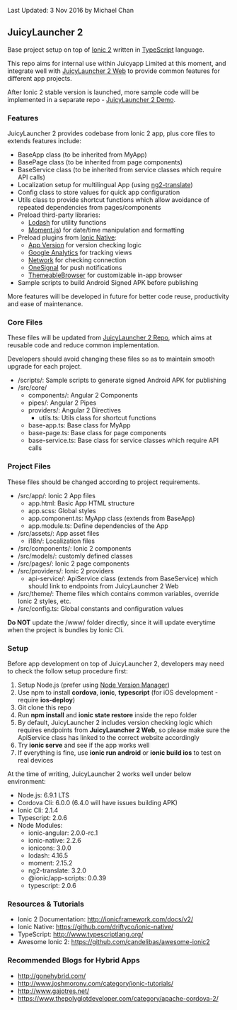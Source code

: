 
Last Updated: 3 Nov 2016 by Michael Chan


## JuicyLauncher 2

Base project setup on top of [Ionic 2](http://ionicframework.com/docs/v2/) written in [TypeScript](http://www.typescriptlang.org/) language. 

This repo aims for internal use within Juicyapp Limited at this moment, and integrate well with [JuicyLauncher 2 Web](https://gitlab.com/juicyapp/juicylauncher2_web) to provide common features for different app projects. 

After Ionic 2 stable version is launched, more sample code will be implemented in a separate repo - [JuicyLauncher 2 Demo](https://gitlab.com/juicyapp/juicylauncher2_app_demo).


### Features

JuicyLauncher 2 provides codebase from Ionic 2 app, plus core files to extends features include:

- BaseApp class (to be inherited from MyApp)
- BasePage class (to be inherited from page components)
- BaseService class (to be inherited from service classes which require API calls)
- Localization setup for multilingual App (using [ng2-translate](https://github.com/ocombe/ng2-translate))
- Config class to store values for quick app configuration
- Utils class to provide shortcut functions which allow avoidance of repeated dependencies from pages/components
- Preload third-party libraries:
    - [Lodash](https://lodash.com/) for utility functions
    - [Moment.js](http://momentjs.com/)) for date/time manipulation and formatting
- Preload plugins from [Ionic Native](https://ionicframework.com/docs/v2/native/):
    - [App Version](https://ionicframework.com/docs/v2/native/app-version/) for version checking logic
    - [Google Analytics](https://ionicframework.com/docs/v2/native/google-analytics/) for tracking views
    - [Network](https://ionicframework.com/docs/v2/native/network/) for checking connection
    - [OneSignal](https://ionicframework.com/docs/v2/native/onesignal/) for push notifications
    - [ThemeableBrowser](https://ionicframework.com/docs/v2/native/themeablebrowser/) for customizable in-app browser
- Sample scripts to build Android Signed APK before publishing

More features will be developed in future for better code reuse, productivity and ease of maintenance. 


### Core Files

These files will be updated from [JuicyLauncher 2 Repo](https://gitlab.com/juicyapp/juicylauncher2_app), which aims at reusable code and reduce common implementation. 

Developers should avoid changing these files so as to maintain smooth upgrade for each project.

- /scripts/: Sample scripts to generate signed Android APK for publishing
- /src/core/
    - components/: Angular 2 Components
    - pipes/: Angular 2 Pipes
    - providers/: Angular 2 Directives
        - utils.ts: Utils class for shortcut functions
    - base-app.ts: Base class for MyApp
    - base-page.ts: Base class for page components
    - base-service.ts: Base class for service classes which require API calls


### Project Files

These files should be changed according to project requirements. 

- /src/app/: Ionic 2 App files
    - app.html: Basic App HTML structure
    - app.scss: Global styles
    - app.component.ts: MyApp class (extends from BaseApp)
    - app.module.ts: Define dependencies of the App
- /src/assets/: App asset files
    - i18n/: Localization files
- /src/components/: Ionic 2 components
- /src/models/: customly defined classes
- /src/pages/: Ionic 2 page components
- /src/providers/: Ionic 2 providers
    - api-service/: ApiService class (extends from BaseService) which should link to endpoints from JuicyLauncher 2 Web
- /src/theme/: Theme files which contains common variables, override Ionic 2 styles, etc. 
- /src/config.ts: Global constants and configuration values

**Do NOT** update the /www/ folder directly, since it will update everytime when the project is bundles by Ionic Cli. 


### Setup

Before app development on top of JuicyLauncher 2, developers may need to check the follow setup procedure first:

1. Setup Node.js (prefer using [Node Version Manager](https://github.com/creationix/nvm))
2. Use npm to install **cordova**, **ionic**, **typescript** (for iOS development - require **ios-deploy**)
3. Git clone this repo
4. Run **npm install** and **ionic state restore** inside the repo folder
5. By default, JuicyLauncher 2 includes version checking logic which requires endpoints from **JuicyLauncher 2 Web**, so please make sure the ApiService class has linked to the correct website accordingly
6. Try **ionic serve** and see if the app works well
7. If everything is fine, use **ionic run android** or **ionic build ios** to test on real devices


At the time of writing, JuicyLauncher 2 works well under below environment:

- Node.js: 6.9.1 LTS
- Cordova Cli: 6.0.0 (6.4.0 will have issues building APK)
- Ionic Cli: 2.1.4
- Typescript: 2.0.6
- Node Modules:
    - ionic-angular: 2.0.0-rc.1
    - ionic-native: 2.2.6
    - ionicons: 3.0.0
    - lodash: 4.16.5
    - moment: 2.15.2
    - ng2-translate: 3.2.0
    - @ionic/app-scripts: 0.0.39
    - typescript: 2.0.6


### Resources & Tutorials

- Ionic 2 Documentation: http://ionicframework.com/docs/v2/
- Ionic Native: https://github.com/driftyco/ionic-native/
- TypeScript: http://www.typescriptlang.org/
- Awesome Ionic 2: https://github.com/candelibas/awesome-ionic2


### Recommended Blogs for Hybrid Apps

- http://gonehybrid.com/
- http://www.joshmorony.com/category/ionic-tutorials/
- http://www.gajotres.net/
- https://www.thepolyglotdeveloper.com/category/apache-cordova-2/

